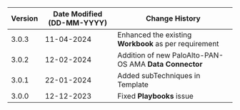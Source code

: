 | **Version** | **Date Modified (DD-MM-YYYY)** | **Change History**                                                 |
|-------------|--------------------------------|--------------------------------------------------------------------|
| 3.0.3       | 11-04-2024                     |   Enhanced the existing **Workbook** as per requirement           |
| 3.0.2       | 12-02-2024                     |   Addition of new PaloAlto-PAN-OS AMA **Data Connector**           |
| 3.0.1       | 22-01-2024                     |   Added subTechniques in Template                                  |
| 3.0.0       | 12-12-2023                     |   Fixed **Playbooks** issue                                        |